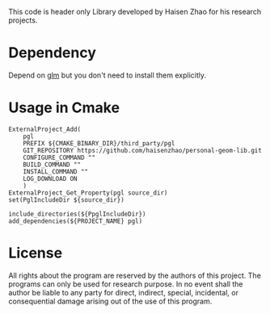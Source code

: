 This code is header only Library developed by Haisen Zhao for his research projects.

# Dependency

Depend on [glm](https://github.com/g-truc/glm.git) but you don't need to install them explicitly.

# Usage in Cmake

```
ExternalProject_Add(
    pgl
    PREFIX ${CMAKE_BINARY_DIR}/third_party/pgl
    GIT_REPOSITORY https://github.com/haisenzhao/personal-geom-lib.git
    CONFIGURE_COMMAND ""
    BUILD_COMMAND ""
    INSTALL_COMMAND ""
    LOG_DOWNLOAD ON
    )
ExternalProject_Get_Property(pgl source_dir)
set(PglIncludeDir ${source_dir})

include_directories(${PpglIncludeDir})
add_dependencies(${PROJECT_NAME} pgl)
```


# License
All rights about the program are reserved by the authors of this project. The programs can only be used for research purpose. In no event shall the author be liable to any party for direct, indirect, special, incidental, or consequential damage arising out of the use of this program.
